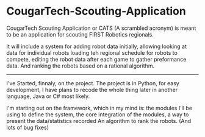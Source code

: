 CougarTech-Scouting-Application
===============================

CougarTech Scouting Application or CATS (A scrambled acronym) 
is meant to be an application for scouting FIRST Robotics regionals.

It will include a system for adding robot data initially, allowing looking at data for individual robots
loading teh regional schedule for robots to compete, editing the robot data after each game to gather preformance data.
And ranking the robots based on a rational algorithm.


-----------------------------------------------------------------------------

I've Started, finnaly, on the project.  The project is in Python, for easy development, I have plans to recode the
whole thing later in another language, Java or C# most likely.


I'm starting out on the framework, which in my mind is:
the modules I'll be using to define the system,
the core integration of the modules,
a way to present the data/statistics recorded
An algorithm to rank the robots.
(And lots of bug fixes)
